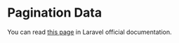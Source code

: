 # Pagination Data
You can read [this page](https://laravel.com/docs/11.x/eloquent-resources#pagination) in Laravel official documentation.

